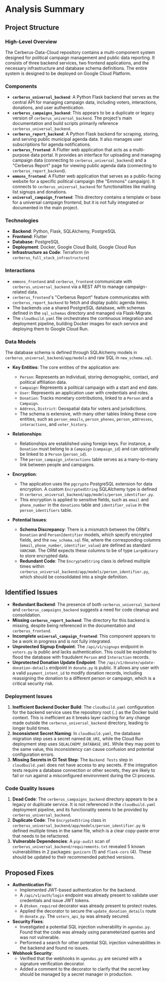 # Analysis Summary

## Project Structure

### High-Level Overview
The Cerberus-Data-Cloud repository contains a multi-component system designed for political campaign management and public data reporting. It consists of three backend services, two frontend applications, and the necessary infrastructure and database schema definitions. The entire system is designed to be deployed on Google Cloud Platform.

### Components
*   **`cerberus_universal_backend`**: A Python Flask backend that serves as the central API for managing campaign data, including voters, interactions, donations, and user authentication.
*   **`cerberus_campaigns_backend`**: This appears to be a duplicate or legacy version of `cerberus_universal_backend`. The project's main documentation and build scripts primarily reference `cerberus_universal_backend`.
*   **`cerberus_report_backend`**: A Python Flask backend for scraping, storing, and serving public municipal agenda data. It also manages user subscriptions for agenda notifications.
*   **`cerberus_frontend`**: A Flutter web application that acts as a multi-purpose data portal. It provides an interface for uploading and managing campaign data (connecting to `cerberus_universal_backend`) and a "Cerberus Report" page for viewing public agenda data (connecting to `cerberus_report_backend`).
*   **`emmons_frontend`**: A Flutter web application that serves as a public-facing website for a specific political campaign (the "Emmons" campaign). It connects to `cerberus_universal_backend` for functionalities like mailing list signups and donations.
*   **`universal_campaign_frontend`**: This directory contains a template or base for a universal campaign frontend, but it is not fully integrated or documented in the main project.

### Technologies
*   **Backend**: Python, Flask, SQLAlchemy, PostgreSQL
*   **Frontend**: Flutter
*   **Database**: PostgreSQL
*   **Deployment**: Docker, Google Cloud Build, Google Cloud Run
*   **Infrastructure as Code**: Terraform (in `cerberus_full_stack_infrastructure`)

### Interactions
*   `emmons_frontend` and `cerberus_frontend` communicate with `cerberus_universal_backend` via a REST API to manage campaign-related data.
*   `cerberus_frontend`'s "Cerberus Report" feature communicates with `cerberus_report_backend` to fetch and display public agenda items.
*   The backends use a shared PostgreSQL database, with schemas defined in the `sql_schemas` directory and managed via Flask-Migrate.
*   The `cloudbuild.yaml` file orchestrates the continuous integration and deployment pipeline, building Docker images for each service and deploying them to Google Cloud Run.

### Data Models
The database schema is defined through SQLAlchemy models in `cerberus_universal_backend/app/models` and raw SQL in `new_schema.sql`.

*   **Key Entities**: The core entities of the application are:
    *   `Person`: Represents an individual, storing demographic, contact, and political affiliation data.
    *   `Campaign`: Represents a political campaign with a start and end date.
    *   `User`: Represents an application user with credentials and roles.
    *   `Donation`: Tracks monetary contributions, linked to a `Person` and a `Campaign`.
    *   `Address`, `District`: Geospatial data for voters and jurisdictions.
    *   The schema is extensive, with many other tables linking these core entities, such as `person_emails`, `person_phones`, `person_addresses`, `interactions`, and `voter_history`.

*   **Relationships**:
    *   Relationships are established using foreign keys. For instance, a `Donation` must belong to a `Campaign` (`campaign_id`) and can optionally be linked to a `Person` (`person_id`).
    *   The `person_campaign_interactions` table serves as a many-to-many link between people and campaigns.

*   **Encryption**:
    *   The application uses the `pgcrypto` PostgreSQL extension for data encryption. A custom `EncryptedString` SQLAlchemy type is defined in `cerberus_universal_backend/app/models/person_identifier.py`.
    *   This encryption is applied to sensitive fields, such as `email` and `phone_number` in the `donations` table and `identifier_value` in the `person_identifiers` table.

*   **Potential Issues**:
    *   **Schema Discrepancy**: There is a mismatch between the ORM's `Donation` and `PersonIdentifier` models, which specify encrypted fields, and the `new_schema.sql` file, where the corresponding columns (`email`, `phone_number`, `identifier_value`) are defined as standard `VARCHAR`. The ORM expects these columns to be of type `LargeBinary` to store encrypted data.
    *   **Redundant Code**: The `EncryptedString` class is defined multiple times within `cerberus_universal_backend/app/models/person_identifier.py`, which should be consolidated into a single definition.

## Identified Issues
*   **Redundant Backend**: The presence of both `cerberus_universal_backend` and `cerberus_campaigns_backend` suggests a need for code cleanup and consolidation.
*   **Missing `cerberus_report_backend`**: The directory for this backend is missing, despite being referenced in the documentation and `cerberus_frontend`.
*   **Incomplete `universal_campaign_frontend`**: This component appears to be a work in progress and is not fully integrated.
*   **Unprotected Signup Endpoint**: The `/api/v1/signups` endpoint in `voters.py` is public and lacks authentication. This could be exploited to flood the database with fraudulent `Person` and `Interaction` records.
*   **Unprotected Donation Update Endpoint**: The `/api/v1/donate/update-donation-details` endpoint in `donate.py` is public. It allows any user with a valid `payment_intent_id` to modify donation records, including reassigning the donation to a different person or campaign, which is a critical security risk.

### Deployment Issues
1.  **Inefficient Backend Docker Build**: The `cloudbuild.yaml` configuration for the backend service uses the repository root (`.`) as the Docker build context. This is inefficient as it breaks layer caching for any change made outside the `cerberus_universal_backend` directory, leading to longer build times.
2.  **Inconsistent Secret Naming**: In `cloudbuild.yaml`, the database migration step uses a secret named `DB_URI`, while the Cloud Run deployment step uses `SQLALCHEMY_DATABASE_URI`. While they may point to the same value, this inconsistency can cause confusion and potential configuration errors.
3.  **Missing Secrets in CI Test Step**: The `Backend Tests` step in `cloudbuild.yaml` does not have access to any secrets. If the integration tests require a database connection or other secrets, they are likely to fail or run against a misconfigured environment during the CI process.

### Code Quality Issues
1.  **Dead Code**: The `cerberus_campaigns_backend` directory appears to be a legacy or duplicate service. It is not referenced in the `cloudbuild.yaml` deployment pipeline, and its functionality seems to be provided by `cerberus_universal_backend`.
2.  **Duplicate Code**: The `EncryptedString` class in `cerberus_universal_backend/app/models/person_identifier.py` is defined multiple times in the same file, which is a clear copy-paste error that needs to be refactored.
3.  **Vulnerable Dependencies**: A `pip-audit` scan of `cerberus_universal_backend/requirements.txt` revealed 5 known vulnerabilities in 2 packages: `gunicorn` (1) and `flask-cors` (4). These should be updated to their recommended patched versions.

## Proposed Fixes
- **Authentication Fix**:
  - Implemented JWT-based authentication for the backend.
  - A `/api/v1/auth/login` endpoint was already present to validate user credentials and issue JWT tokens.
  - A `@token_required` decorator was already present to protect routes.
  - Applied the decorator to secure the `update_donation_details` route in `donate.py`. The `voters_api_bp` was already secured.
- **Security Fixes**:
  - Investigated a potential SQL injection vulnerability in `agendas.py`. Found that the code was already using parameterized queries and was not vulnerable.
  - Performed a search for other potential SQL injection vulnerabilities in the backend and found no issues.
- **Webhook Security**:
  - Verified that the webhooks in `agendas.py` are secured with a signature verification decorator.
  - Added a comment to the decorator to clarify that the secret key should be managed by a secret manager in production.
